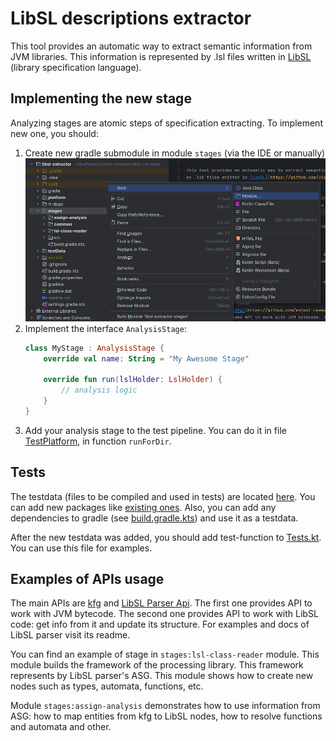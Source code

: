 # LibSL descriptions extractor

This tool provides an automatic way to extract semantic information from JVM libraries. This information is represented
by .lsl files written in [LibSL](https://github.com/vldf/libsl) (library specification language).

## Implementing the new stage
Analyzing stages are atomic steps of specification extracting. To implement new one, you should:
1. Create new gradle submodule in module `stages` (via the IDE or manually)
![readme-images/img.png](readme-images/img.png)
2. Implement the interface `AnalysisStage`:
    ```kotlin
    class MyStage : AnalysisStage {
        override val name: String = "My Awesome Stage"
    
        override fun run(lslHolder: LslHolder) {
            // analysis logic
        }
    }
    ```
3. Add your analysis stage to the test pipeline. You can do it in file [TestPlatform](platform/src/test/kotlin/TestPlatform.kt),
    in function `runForDir`.

## Tests
The testdata (files to be compiled and used in tests) are located [here](testData). You can add new packages like 
[existing ones](testData/src/main/java/me/vldf/lsl/test). Also, you can add any dependencies to gradle 
(see [build.gradle.kts](testData/build.gradle.kts)) and use it as a testdata.

After the new testdata was added, you should add test-function to [Tests.kt](platform/src/test/kotlin/Tests.kt). 
You can use this file for examples.

## Examples of APIs usage
The main APIs are [kfg](https://github.com/vorpal-research/kfg) and [LibSL Parser Api](https://github.com/vldf/libsl).
The first one provides API to work with JVM bytecode. The second one provides API to work with LibSL code: 
get info from it and update its structure. For examples and docs of LibSL parser visit its readme.

You can find an example of stage in `stages:lsl-class-reader` module. This module builds the framework of the processing 
library. This framework represents by LibSL parser's ASG. This module shows how to create new nodes such
as types, automata, functions, etc. 

Module `stages:assign-analysis` demonstrates how to use information from ASG: how to map entities from kfg to LibSL 
nodes, how to resolve functions and automata and other.
